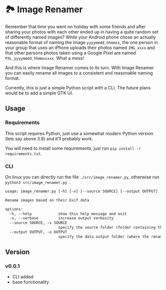 # 🏞️ Image Renamer
Remember that time you went on holiday with some friends and after sharing your photos with each other ended up in
having a quite random set of differently named images? While your Android phone chose an actually reasonable format of
naming the image `yyyymmdd_hhmmss`, the one person in your group that uses an iPhone uploads their photos named 
`IMG_xxxx` and that other persons photos taken using a Google Pixel are named `PXL_yyyymmdd_hhmmssxxx`. What a mess!

And this is where Image Renamer comes to its turn. With Image Renamer you can easily rename all images to a 
consistent and reasonable naming format.

Currently, this is just a simple Python script with a CLI. The future plans would be to add a simple GTK UI.

## Usage

### Requirements
This script requires Python, just use a somewhat modern Python version (lets say above 3.9) and it'll probably work.

You will need to install some requirements, just run `pip install -r requirements.txt`.

### CLI

On linux you can directly run the file `./src/image_renamer.py`, otherwise run `python3 src/image_renamer.py `.

```txt
usage: image_renamer.py [-h] [-v] [--source SOURCE] [--output OUTPUT]

Rename images based on their Exif data

options:
  -h, --help            show this help message and exit
  -v, --verbose         increase output verbosity
  --source SOURCE, -s SOURCE
                        specify the source folder (folder containing the input images)
  --output OUTPUT, -o OUTPUT
                        specify the data output folder (where the renamed files will be saved)
```

## Version
### v0.0.1
- CLI added
- base functionality